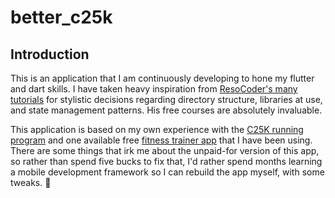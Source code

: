 # better_c25k

## Introduction

This is an application that I am continuously developing to hone my flutter and dart skills. I have taken heavy inspiration from [ResoCoder's many tutorials](https://resocoder.com/) for stylistic decisions regarding directory structure, libraries at use, and state management patterns. His free courses are absolutely invaluable.

This application is based on my own experience with the [C25K running program](http://www.c25k.com/) and one available free [fitness trainer app](https://play.google.com/store/apps/details?id=com.c25k&hl=en_US) that I have been using. There are some things that irk me about the unpaid-for version of this app, so rather than spend five bucks to fix that, I'd rather spend months learning a mobile development framework so I can rebuild the app myself, with some tweaks. 🥳
